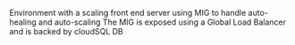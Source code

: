 Environment with a scaling front end server using MIG to handle auto-healing and auto-scaling
The MIG is exposed using a Global Load Balancer and is backed by cloudSQL DB
